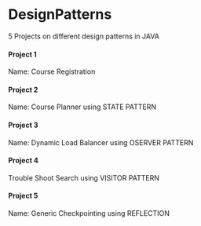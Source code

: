 # DesignPatterns
5 Projects on different design patterns in JAVA

#### Project 1
Name: Course Registration

#### Project 2
Name: Course Planner using STATE PATTERN


#### Project 3
Name: Dynamic Load Balancer using OSERVER PATTERN

#### Project 4
Trouble Shoot Search using VISITOR PATTERN

#### Project 5
Name: Generic Checkpointing using REFLECTION


